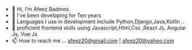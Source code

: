 - 👋 Hi, I’m Afeez Badmos.
- 👀 I've been developing for Ten years
- 🌱 Languages I use in development include Python,Django,Java,Kotlin ..
- 💞️ proficient frontend skills using Javascript,Html,Css ,React Js, Angular Js, Vue Js
- 📫 How to reach me ... afeez20@gmail.com | afeez20@yahoo.com

<!---
faze20/faze20 is a ✨ special ✨ repository because its `README.md` (this file) appears on your GitHub profile.
You can click the Preview link to take a look at your changes.
--->
